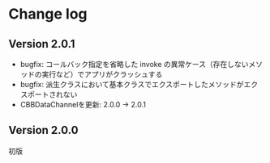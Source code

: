 # Change log

## Version 2.0.1
- bugfix: コールバック指定を省略した invoke の異常ケース（存在しないメソッドの実行など）でアプリがクラッシュする
- bugfix: 派生クラスにおいて基本クラスでエクスポートしたメソッドがエクスポートされない
- CBBDataChannelを更新: 2.0.0 -> 2.0.1

## Version 2.0.0
初版

